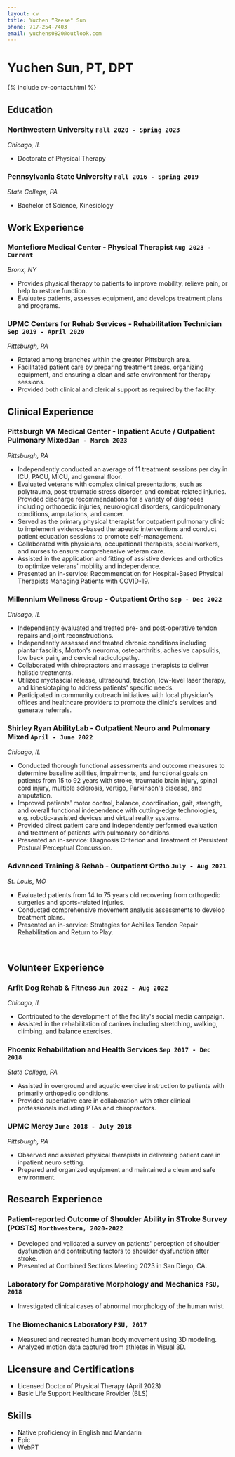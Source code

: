```yaml
---
layout: cv
title: Yuchen “Reese" Sun
phone: 717-254-7403
email: yuchens0820@outlook.com
---
```


# Yuchen Sun, PT, DPT

<!--
include contact information from the front matter
Supported arguments:
    - homepage: url, text
    - phone
    - email
-->

{% include cv-contact.html %}


## Education

### **Northwestern University** `Fall 2020 - Spring 2023`

*Chicago, IL*

- Doctorate of Physical Therapy

### **Pennsylvania State University** `Fall 2016 - Spring 2019`

*State College, PA*

- Bachelor of Science, Kinesiology

## Work Experience

### Montefiore Medical Center - Physical Therapist `Aug 2023 - Current`
*Bronx, NY*

- Provides physical therapy to patients to improve mobility, relieve pain, or help to restore function.
- Evaluates patients, assesses equipment, and develops treatment plans and programs.
  
### UPMC Centers for Rehab Services - Rehabilitation Technician `Sep 2019 - April 2020`
*Pittsburgh, PA* 

- Rotated among branches within the greater Pittsburgh area.
- Facilitated patient care by preparing treatment areas, organizing equipment, and ensuring a clean and safe environment for therapy sessions.
- Provided both clinical and clerical support as required by the facility.
  
## Clinical Experience

### Pittsburgh VA Medical Center - Inpatient Acute / Outpatient Pulmonary Mixed`Jan - March 2023`
*Pittsburgh, PA* 

- Independently conducted an average of 11 treatment sessions per day in ICU, PACU, MICU, and general floor.
- Evaluated veterans with complex clinical presentations, such as polytrauma, post-traumatic stress disorder, and combat-related injuries. Provided discharge recommendations for a variety of diagnoses including orthopedic injuries, neurological disorders, cardiopulmonary conditions, amputations, and cancer.
- Served as the primary physical therapist for outpatient pulmonary clinic to implement evidence-based therapeutic interventions and conduct patient education sessions to promote self-management.
- Collaborated with physicians, occupational therapists, social workers, and nurses to ensure comprehensive veteran care.
- Assisted in the application and fitting of assistive devices and orthotics to optimize veterans' mobility and independence.
- Presented an in-service: Recommendation for Hospital-Based Physical Therapists Managing Patients with COVID-19. 

### Millennium Wellness Group - Outpatient Ortho `Sep - Dec 2022`
*Chicago, IL* 

- Independently evaluated and treated pre- and post-operative tendon repairs and joint reconstructions. 
- Independently assessed and treated chronic conditions including plantar fasciitis, Morton's neuroma, osteoarthritis, adhesive capsulitis, low back pain, and cervical radiculopathy.
- Collaborated with chiropractors and massage therapists to deliver holistic treatments.
- Utilized myofascial release, ultrasound, traction, low-level laser therapy, and kinesiotaping to address patients' specific needs.
- Participated in community outreach initiatives with local physician's offices and healthcare providers to promote the clinic's services and generate referrals.

### Shirley Ryan AbilityLab - Outpatient Neuro and Pulmonary Mixed `April - June 2022`
*Chicago, IL* 

- Conducted thorough functional assessments and outcome measures to determine baseline abilities, impairments, and functional goals on patients from 15 to 92 years with stroke, traumatic brain injury, spinal cord injury, multiple sclerosis, vertigo, Parkinson's disease, and amputation.
- Improved patients' motor control, balance, coordination, gait, strength, and overall functional independence with cutting-edge technologies, e.g. robotic-assisted devices and virtual reality systems. 
- Provided direct patient care and independently performed evaluation and treatment of patients with pulmonary conditions. 
- Presented an in-service: Diagnosis Criterion and Treatment of Persistent Postural Perceptual Concussion.

### Advanced Training & Rehab - Outpatient Ortho `July - Aug 2021`
*St. Louis, MO*

- Evaluated patients from 14 to 75 years old recovering from orthopedic surgeries and sports-related injuries.
- Conducted comprehensive movement analysis assessments to develop treatment plans. 
- Presented an in-service: Strategies for Achilles Tendon Repair Rehabilitation and Return to Play. 

<br/>

## Volunteer Experience

### Arfit Dog Rehab & Fitness `Jun 2022 - Aug 2022`
*Chicago, IL*

- Contributed to the development of the facility's social media campaign. 
- Assisted in the rehabilitation of canines including stretching, walking, climbing, and balance exercises. 

### Phoenix Rehabilitation and Health Services `Sep 2017 - Dec 2018`
*State College, PA*

- Assisted in overground and aquatic exercise instruction to patients with primarily orthopedic conditions. 
- Provided superlative care in collaboration with other clinical professionals including PTAs and chiropractors. 

### UPMC Mercy `June 2018 - July 2018`
*Pittsburgh, PA* 

- Observed and assisted physical therapists in delivering patient care in inpatient neuro setting. 
- Prepared and organized equipment and maintained a clean and safe environment.

## Research Experience

### **Patient-reported Outcome of Shoulder Ability in STroke Survey (POSTS)** `Northwestern, 2020-2022`
- Developed and validated a survey on patients' perception of shoulder dysfunction and contributing factors to shoulder dysfunction after stroke. 
- Presented at Combined Sections Meeting 2023 in San Diego, CA.

### **Laboratory for Comparative Morphology and Mechanics** `PSU, 2018` 
- Investigated clinical cases of abnormal morphology of the human wrist. 

### **The Biomechanics Laboratory** `PSU, 2017`
- Measured and recreated human body movement using 3D modeling.
- Analyzed motion data captured from athletes in Visual 3D. 

## Licensure and Certifications

- Licensed Doctor of Physical Therapy (April 2023)
- Basic Life Support Healthcare Provider (BLS)

## Skills

- Native proficiency in English and Mandarin
- Epic
- WebPT
